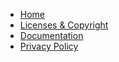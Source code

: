 - [Home](/)
- [Licenses & Copyright](licenses.md)
- [Documentation](documentation.md)
- [Privacy Policy](privacy.md)
